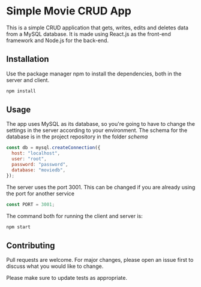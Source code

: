 # Simple Movie CRUD App

This is a simple CRUD application that gets, writes, edits and deletes data from a MySQL database. It is made using React.js as the front-end framework and Node.js for the back-end.

## Installation

Use the package manager npm to install the dependencies, both in the server and client.

```bash
npm install
```

## Usage

The app uses MySQL as its database, so you're going to have to change the settings in the server according to your environment. The schema for the database is in the project repository in the folder _schema_

```javascript
const db = mysql.createConnection({
  host: "localhost",
  user: "root",
  password: "password",
  database: "moviedb",
});
```

The server uses the port 3001. This can be changed if you are already using the port for another service

```javascript
const PORT = 3001;
```

The command both for running the client and server is:

```bash
npm start
```

## Contributing

Pull requests are welcome. For major changes, please open an issue first
to discuss what you would like to change.

Please make sure to update tests as appropriate.
